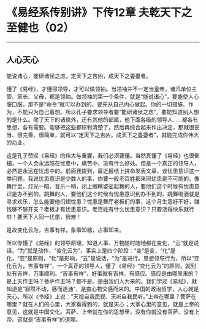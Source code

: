 # 《易经系传别讲》下传12章 夫乾天下之至健也（02）

------

## 人心天心

能说诸心，能研诸侯之虑，定天下之吉凶，成天下之亹亹者。

懂了《易经》，才懂得领导，才可以做领袖。当领袖并不一定当皇帝，诸凡单位主管、家长、父母，都是领袖。做领袖的第一个条件，就是“能说诸心”，要能使人心服口服，那不是“命令”就可以办到的，要先从自己内心做起。你的一切措施、作为，不能只为自己着想。所以孔子要求领导者要“能研诸侯之虑”，要能知道别人想的是什么。除了天下的诸侯外，还有其他的部属，他下面各级的领导人……都各有思想，各有需要。能够把这些都研判清楚了，然后再综合起来作出决定，那就很妥当、很完善、很简单，就可以“定天下之吉凶，成天下之亹亹者”，就能完成你伟大的功业。

这是孔子赞叹《易经》的伟大与重要，我们必须要懂。当然真懂了《易经》也很倒楣，一个人会永远陷在忧患中，痛苦中，没有什么好处。但是一个真正的领导人，必然是永远在忧虑中的。前面我提到，最近报纸上拼命发表文章，谈忧患意识这一类问题，我说忧患意识是少数人的事，你要一般老百姓都来同忧患是不可能的。像舞厅里，灯光一暗，音乐一响，闭上眼睛婆娑起舞的人，要他们这个时候有忧患意识是办不到的。跳舞的人，要他们这个时候有忧患意识到办不到的。跳舞喝酒就是寻求欢乐，怎么能要他们翅忧患？忧患是舞厅老板们的事，这个月生意好不好，赚钱够不够开支？老板才有忧患意识。老百姓有什么忧患意识？只要活得快乐就行啦！要天下人同一忧患，很难！

是故变化云为，吉事有祥，象事知器，占事知来。

所以你懂了《易经》的领导原理，知道人事、万物随时随地都在变化，“云”就是说话，“为”就是动作，“变化云为”，事实上是四个阶段：“变”是变，“化”是化，“变”是原则，“化”是影响，“云”是说话，“为”是进行。思想领导行为，所以“变化云为，吉事有祥”，一个真正的领导人，懂了《易经》“变化云为”的原则，就到处有吉祥，万事顺利。“吉事有祥”，好事就有吉祥、有感应。感应是由哪里来的？是上天作主吗？菩萨作主吗？都不是。是由我们人为来的。我们学过《易经》，就知道是“寂然不动，感而遂通”，是由心物交感而来的。中国的政治哲学，人心就是天心。所以《书经》上说：“天视自我民视、天听自我民听。”上帝在哪里？菩萨在哪里？就在人们的心里，大家看得到的，就是天心；大家心里的意见，就是上帝的意见，这就是中国文化。菩萨、上帝就在你的思想里，没有你就没有菩萨、没有上帝。这就是“吉事有祥”的道理。